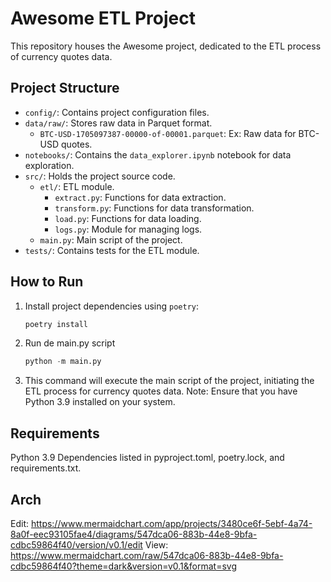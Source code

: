 # Awesome ETL Project

This repository houses the Awesome project, dedicated to the ETL process of currency quotes data.

## Project Structure

- `config/`: Contains project configuration files.
- `data/raw/`: Stores raw data in Parquet format.
  - `BTC-USD-1705097387-00000-of-00001.parquet`: Ex: Raw data for BTC-USD quotes.
- `notebooks/`: Contains the `data_explorer.ipynb` notebook for data exploration.
- `src/`: Holds the project source code.
  - `etl/`: ETL module.
    - `extract.py`: Functions for data extraction.
    - `transform.py`: Functions for data transformation.
    - `load.py`: Functions for data loading.
    - `logs.py`: Module for managing logs.
  - `main.py`: Main script of the project.
- `tests/`: Contains tests for the ETL module.

## How to Run

1. Install project dependencies using `poetry`:
   ```bash
   poetry install

2. Run de main.py script
   ```python
   python -m main.py

3. This command will execute the main script of the project, initiating the ETL process for currency quotes data.
Note: Ensure that you have Python 3.9 installed on your system.

## Requirements

Python 3.9
Dependencies listed in pyproject.toml, poetry.lock, and requirements.txt.

## Arch
Edit: https://www.mermaidchart.com/app/projects/3480ce6f-5ebf-4a74-8a0f-eec93105fae4/diagrams/547dca06-883b-44e8-9bfa-cdbc59864f40/version/v0.1/edit
View: https://www.mermaidchart.com/raw/547dca06-883b-44e8-9bfa-cdbc59864f40?theme=dark&version=v0.1&format=svg
